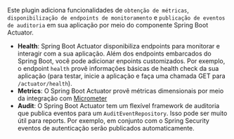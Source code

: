 Este plugin adiciona funcionalidades de `obtenção de métricas`, `disponibilização de endpoints de monitoramento` e `publicação de eventos de auditoria` em sua aplicação por meio do componente Spring Boot Actuator.

 - **Health**: Spring Boot Actuator disponibiliza endpoints para monitorar e interagir com a sua aplicação. Além dos endpoints embarcados do Spring Boot, você pode adicionar enpoints customizados. Por exemplo, o endpoint `health` provê informações básicas de health check da sua aplicação (para testar, inicie a aplicação e faça uma chamada GET para `/actuator/health`).
 - **Metrics**: O Spring Boot Actuator provê métricas dimensionais por meio da integração com [Micrometer](https://micrometer.io)
 - **Audit**: O Spring Boot Actuator tem um flexível framework de auditoria que publica eventos para um `AuditEventRepository`. Isso pode ser muito útil para reports. Por exemplo, em conjunto com o Spring Security eventos de autenticação serão publicados automaticamente.


